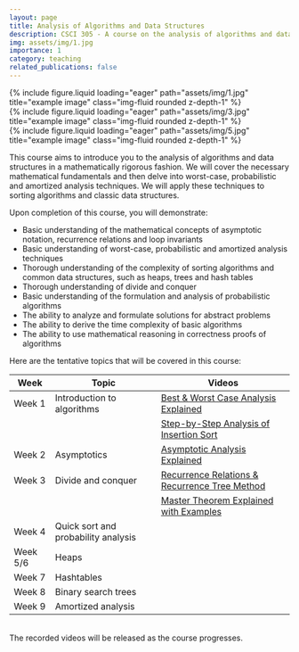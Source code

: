 ```yaml
---
layout: page
title: Analysis of Algorithms and Data Structures
description: CSCI 305 - A course on the analysis of algorithms and data structures.
img: assets/img/1.jpg
importance: 1
category: teaching
related_publications: false
---
```


<div class="row">
    <div class="col-sm mt-3 mt-md-0">
        {% include figure.liquid loading="eager" path="assets/img/1.jpg" title="example image" class="img-fluid rounded z-depth-1" %}
    </div>
    <div class="col-sm mt-3 mt-md-0">
        {% include figure.liquid loading="eager" path="assets/img/3.jpg" title="example image" class="img-fluid rounded z-depth-1" %}
    </div>
    <div class="col-sm mt-3 mt-md-0">
        {% include figure.liquid loading="eager" path="assets/img/5.jpg" title="example image" class="img-fluid rounded z-depth-1" %}
    </div>
</div>

This course aims to introduce you to the analysis of algorithms and data structures in a mathematically rigorous fashion. We will cover the necessary mathematical fundamentals and then delve into worst-case, probabilistic and amortized analysis techniques. We will apply these techniques to sorting algorithms and classic data structures. 

Upon completion of this course, you will demonstrate:

* Basic understanding of the mathematical concepts of asymptotic notation, recurrence relations  and loop invariants
* Basic understanding of worst-case, probabilistic and amortized analysis techniques
* Thorough understanding of the complexity of sorting algorithms and common data structures,  such as heaps, trees and hash tables
* Thorough understanding of divide and conquer
* Basic understanding of the formulation and analysis of probabilistic algorithms
* The ability to analyze and formulate solutions for abstract problems
* The ability to derive the time complexity of basic algorithms
* The ability to use mathematical reasoning in correctness proofs of algorithms

Here are the tentative topics that will be covered in this course:

| Week      | Topic                                  | Videos                                              |
|-----------|----------------------------------------|-----------------------------------------------------|
| Week 1 | Introduction to algorithms | [Best & Worst Case Analysis Explained](https://youtu.be/0DagQComugE)|
| | | [Step-by-Step Analysis of Insertion Sort](https://youtu.be/2iUG_tRlcT4)|
| Week 2 | Asymptotics | [Asymptotic Analysis Explained](https://youtu.be/TdPFZLPkPNE) |       
| Week 3 | Divide and conquer | [Recurrence Relations & Recurrence Tree Method](https://youtu.be/jqXjzWIZiyA) |
| | | [Master Theorem Explained with Examples](https://youtu.be/aS8ce5B64yU)|
| Week 4    | Quick sort and probability analysis    |                                          |       
| Week 5/6  | Heaps                      |                                                    |       
| Week 7    | Hashtables                 |                                                    |       
| Week 8    | Binary search trees        |                                                    |       
| Week 9    | Amortized analysis         |                                                    |       

<br>
The recorded videos will be released as the course progresses.
